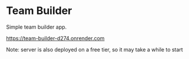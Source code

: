 # Team Builder

Simple team builder app. 

https://team-builder-d274.onrender.com

Note: server is also deployed on a free tier, so it may take a while to start
